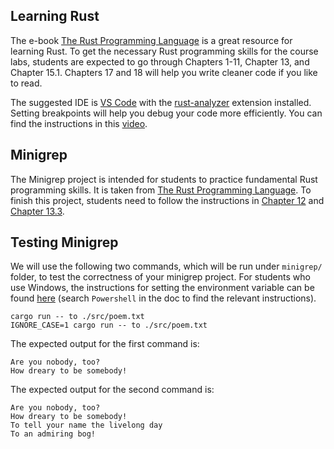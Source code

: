 ## Learning Rust

The e-book [The Rust Programming Language](https://doc.rust-lang.org/book/title-page.html) is a great resource for learning Rust. To get the necessary Rust programming skills for the course labs, students are expected to go through Chapters 1-11, Chapter 13, and Chapter 15.1. Chapters 17 and 18 will help you write cleaner code if you like to read.

The suggested IDE is [VS Code](https://code.visualstudio.com/) with the [rust-analyzer](https://marketplace.visualstudio.com/items?itemName=rust-lang.rust-analyzer) extension installed. Setting breakpoints will help you debug your code more efficiently. You can find the instructions in this [video](https://www.youtube.com/watch?v=TlfGs7ExC0A).

## Minigrep

The Minigrep project is intended for students to practice fundamental Rust programming skills. It is taken from [The Rust Programming Language](https://doc.rust-lang.org/book/title-page.html). To finish this project, students need to follow the instructions in [Chapter 12](https://doc.rust-lang.org/book/ch12-00-an-io-project.html) and [Chapter 13.3](https://doc.rust-lang.org/book/ch13-03-improving-our-io-project.html). 

## Testing Minigrep

We will use the following two commands, which will be run under `minigrep/` folder, to test the correctness of your minigrep project. For students who use Windows, the instructions for setting the environment variable can be found [here](https://doc.rust-lang.org/book/ch12-05-working-with-environment-variables.html) (search `Powershell` in the doc to find the relevant instructions).

```
cargo run -- to ./src/poem.txt
IGNORE_CASE=1 cargo run -- to ./src/poem.txt
```

The expected output for the first command is:
```
Are you nobody, too?
How dreary to be somebody!
```

The expected output for the second command is:
```
Are you nobody, too?
How dreary to be somebody!
To tell your name the livelong day
To an admiring bog!
```

